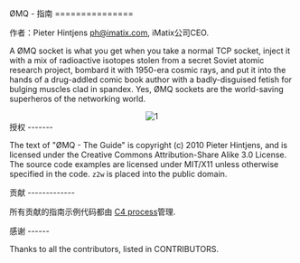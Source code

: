 
<A name="toc1-4" title="ØMQ - The Guide" />
ØMQ - 指南
===============

作者：Pieter Hintjens <ph@imatix.com>, iMatix公司CEO.

A ØMQ socket is what you get when you take a normal TCP socket, inject it with a mix of radioactive isotopes stolen from a secret Soviet atomic research project, bombard it with 1950-era cosmic rays, and put it into the hands of a drug-addled comic book author with a badly-disguised fetish for bulging muscles clad in spandex.  Yes, ØMQ sockets are the world-saving superheros of the networking world.

<center>
<img src="https://github.com/imatix/zguide/raw/master/images/README_1.png" alt="1">
</center>

<A name="toc2-34" title="License" />
授权
-------

The text of "ØMQ - The Guide" is copyright (c) 2010 Pieter Hintjens, and is licensed under the Creative Commons Attribution-Share Alike 3.0 License. The source code examples are licensed under MIT/X11 unless otherwise specified in the code. `z2w` is placed into the public domain.

<A name="toc2-40" title="Contributions" />
贡献
-------------

所有贡献的指南示例代码都由 [C4 process](http://rfc.zeromq.org/spec:16)管理.

<A name="toc2-46" title="Thanks" />
感谢
------

Thanks to all the contributors, listed in CONTRIBUTORS.
